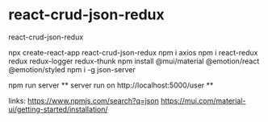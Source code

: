 # react-crud-json-redux
react-crud-json-redux

npx create-react-app react-crud-json-redux
npm i axios
npm i react-redux redux redux-logger redux-thunk
npm install @mui/material @emotion/react @emotion/styled
npm i -g json-server

npm run server
** server run on http://localhost:5000/user **


links:
https://www.npmjs.com/search?q=json
https://mui.com/material-ui/getting-started/installation/

